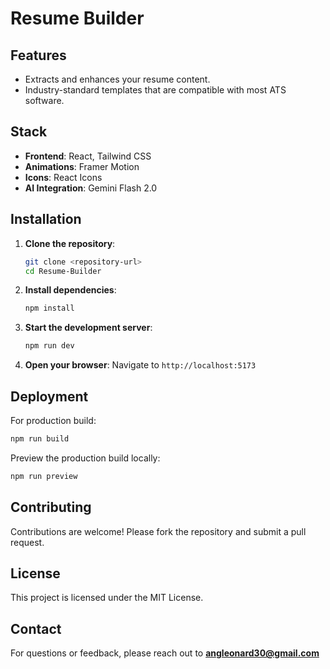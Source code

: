 # Resume Builder

## Features

- Extracts and enhances your resume content.
- Industry-standard templates that are compatible with most ATS software. 

## Stack

- **Frontend**: React, Tailwind CSS
- **Animations**: Framer Motion
- **Icons**: React Icons
- **AI Integration**: Gemini Flash 2.0

## Installation

1. **Clone the repository**:
   ```bash
   git clone <repository-url>
   cd Resume-Builder
   ```

2. **Install dependencies**:
   ```bash
   npm install
   ```

3. **Start the development server**:
   ```bash
   npm run dev
   ```

4. **Open your browser**:
   Navigate to `http://localhost:5173`

## Deployment

For production build:
```bash
npm run build
```

Preview the production build locally:
```bash
npm run preview
```

## Contributing

Contributions are welcome! Please fork the repository and submit a pull request.

## License

This project is licensed under the MIT License.

## Contact

For questions or feedback, please reach out to **angleonard30@gmail.com**

